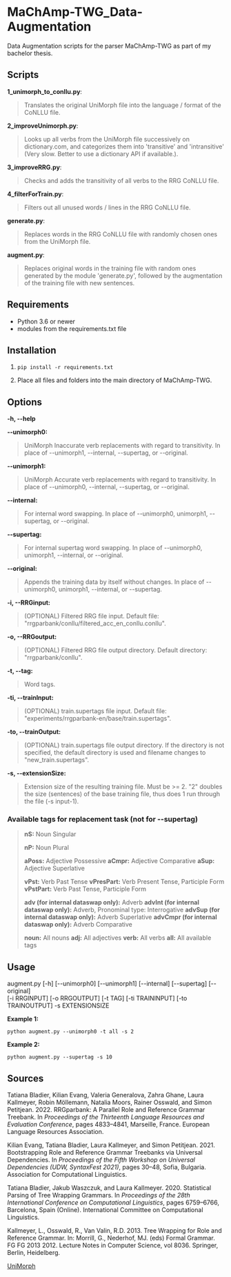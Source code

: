 # MaChAmp-TWG_Data-Augmentation
Data Augmentation scripts for the parser MaChAmp-TWG as part of my bachelor thesis.


## Scripts
**1_unimorph_to_conllu.py**:
>Translates the original UniMorph file into the language / format of the CoNLLU file.

**2_improveUnimorph.py**:
>Looks up all verbs from the UniMorph file successively on dictionary.com, and categorizes them into 'transitive' and 'intransitive' (Very slow. Better to use a dictionary API if available.).

**3_improveRRG.py**:
>Checks and adds the transitivity of all verbs to the RRG CoNLLU file.

**4_filterForTrain.py**:
>Filters out all unused words / lines in the RRG CoNLLU file.

**generate.py**:
>Replaces words in the RRG CoNLLU file with randomly chosen ones from the UniMorph file.

**augment.py**:
>Replaces original words in the training file with random ones generated by the module 'generate.py', followed by the augmentation of the training file with new sentences.


## Requirements
- Python 3.6 or newer
- modules from the requirements.txt file


## Installation

1. ```
   pip install -r requirements.txt
   ```
3. Place all files and folders into the main directory of MaChAmp-TWG.


## Options
**-h, --help**  

**--unimorph0:**
>UniMorph Inaccurate verb replacements with regard to transitivity. In place of --unimorph1, --internal, --supertag, or --original.

**--unimorph1:**
>UniMorph Accurate verb replacements with regard to transitivity. In place of --unimorph0, --internal, --supertag, or --original.

**--internal:**
>For internal word swapping. In place of --unimorph0, unimorph1, --supertag, or --original.

**--supertag:**
>For internal supertag word swapping. In place of --unimorph0, unimorph1, --internal, or --original.

**--original:**
>Appends the training data by itself without changes. In place of --unimorph0, unimorph1, --internal, or --supertag. 

**-i, --RRGinput:**
>(OPTIONAL) Filtered RRG file input. Default file: "rrgparbank/conllu/filtered_acc_en_conllu.conllu".

**-o, --RRGoutput:**
>(OPTIONAL) Filtered RRG file output directory. Default directory: "rrgparbank/conllu".

**-t, --tag:**
>Word tags.

**-ti, --trainInput:**
>(OPTIONAL) train.supertags file input. Default file: "experiments/rrgparbank-en/base/train.supertags".

**-to, --trainOutput:**
>(OPTIONAL) train.supertags file output directory. If the directory is not specified, the default directory is used and filename changes to "new_train.supertags".

**-s, --extensionSize:**
>Extension size of the resulting training file. Must be >= 2. "2" doubles the size (sentences) of the base training file, thus does 1 run through the file (-s input-1).


### Available tags for replacement task (not for --supertag)
>**nS:**  Noun Singular
>
>**nP:**  Noun Plural
>
>**aPoss:**  Adjective Possessive
>**aCmpr:**  Adjective Comparative
>**aSup:**  Adjective Superlative
>
>**vPst:**  Verb Past Tense
>**vPresPart:**  Verb Present Tense, Participle Form
>**vPstPart:**  Verb Past Tense, Participle Form
>
>**adv (for internal dataswap only):**  Adverb
>**advInt (for internal dataswap only):**  Adverb, Pronominal type: Interrogative
>**advSup (for internal dataswap only):**  Adverb Superlative
>**advCmpr (for internal dataswap only):**  Adverb Comparative
>
>**noun:**  All nouns
>**adj:**  All adjectives
>**verb:**  All verbs
>**all:**  All available tags


## Usage
augment.py [-h] [--unimorph0] [--unimorph1] [--internal] [--supertag] [--original]  
[-i RRGINPUT] [-o RRGOUTPUT] [-t TAG] [-ti TRAININPUT] [-to TRAINOUTPUT] -s EXTENSIONSIZE

**Example 1:**  
```
python augment.py --unimorph0 -t all -s 2
```

**Example 2:**  
```
python augment.py --supertag -s 10
```


## Sources
Tatiana Bladier, Kilian Evang, Valeria Generalova, Zahra Ghane, Laura Kallmeyer, Robin Möllemann, Natalia Moors, Rainer Osswald, and Simon Petitjean. 2022. RRGparbank: A Parallel Role and Reference Grammar Treebank. In _Proceedings of the Thirteenth Language Resources and Evaluation Conference_, pages 4833–4841, Marseille, France. European Language Resources Association.  

Kilian Evang, Tatiana Bladier, Laura Kallmeyer, and Simon Petitjean. 2021. Bootstrapping Role and Reference Grammar Treebanks via Universal Dependencies. In _Proceedings of the Fifth Workshop on Universal Dependencies (UDW, SyntaxFest 2021)_, pages 30–48, Sofia, Bulgaria. Association for Computational Linguistics.  

Tatiana Bladier, Jakub Waszczuk, and Laura Kallmeyer. 2020. Statistical Parsing of Tree Wrapping Grammars. In _Proceedings of the 28th International Conference on Computational Linguistics_, pages 6759–6766, Barcelona, Spain (Online). International Committee on Computational Linguistics.  

Kallmeyer, L., Osswald, R., Van Valin, R.D. 2013. Tree Wrapping for Role and Reference Grammar. In: Morrill, G., Nederhof, MJ. (eds) Formal Grammar. FG FG 2013 2012. Lecture Notes in Computer Science, vol 8036. Springer, Berlin, Heidelberg.  

[UniMorph](https://unimorph.github.io/)
